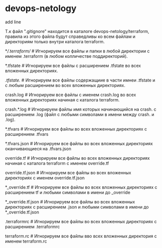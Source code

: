 # devops-netology

add line

Т.к файл ".gitignore" находится в каталоге devops-netology/terraform,
правила из этого файла будут справедливы ко всем файлам и директориям только внутри каталога terraform.
 
**/.terraform/*		# Игнорируем все файлы и папки в любой директории с именем .terraform (в любом колличестве поддиректорий).

*.tfstate		# Игнорируем все файлы c расширением .tfstate во всех вложенных директориях.

*.tfstate.*		# Игнорируем все файлы содержащиие в части имнеи .tfstate и с любым расширением во всех вложенных директориях.  

crash.log		# Игнорируем все файлы с именем crash.log во всех вложенных директориях начиная с каталога terraform.

crash.*.log		# Игнорируем файлы имя которых начинающийся на crash. с расширением .log (файл с любыми символами в имени между crash. и .log).

*.tfvars		# Игнорируем все файлы во всех вложенных директориях c расширением .tfvars

*.tfvars.json		# Игнорируем все файлы во всех вложенных директориях оканчивающиеся на .tfvars.json

override.tf		# Игнорируем все файлы во всех вложенных директориях начиная с каталога terraform с именем override.tf

override.tf.json	# Игнорируем все файлы во всех вложенных директориях с именем override.tf.json

*_override.tf		# Игнорируем все файлы во всех вложенных директориях с расширением tf и любыми символами в имени до _override

*_override.tf.json	# Игнорируем все файлы во всех вложенных директориях с расширением .json и любыми символами в имени до *_override.tf.json

.terraformrc		# Игнорируем все файлы во всех вложенных директориях с расширением .terraformrc

terraform.rc		# Игнорируем все файлы вво всех вложенных директория с именем terraform.rc

